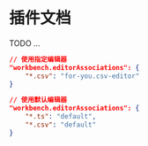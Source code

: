 # 插件文档

TODO ...

```json
// 使用指定编辑器
"workbench.editorAssociations": {
    "*.csv": "for-you.csv-editor"
}
```
```json
// 使用默认编辑器
"workbench.editorAssociations": {
    "*.ts": "default",
    "*.csv": "default"
}
```